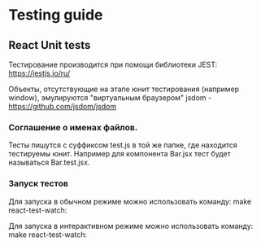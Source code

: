 # Testing guide

## React Unit tests

Тестирование производится при помощи библиотеки JEST:
https://jestjs.io/ru/

Объекты, отсутствующие на этапе юнит тестирования (например window), эмулируются
"виртуальным браузером" jsdom - https://github.com/jsdom/jsdom

### Соглашение о именах файлов.

Тесты пишутся с суффиксом test.js в той же папке, где находится тестируемы юнит.
Например для компонента Bar.jsx тест будет называться Bar.test.jsx.

### Запуск тестов

Для запуска в обычном режиме можно использовать команду:
make react-test-watch:

Для запуска в интерактивном режиме можно использовать команду:
make react-test-watch:
